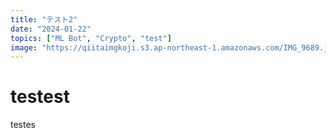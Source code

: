 ```yaml
---
title: "テスト2"
date: "2024-01-22"
topics: ["ML Bot", "Crypto", "test"]
image: "https://qiitaimgkoji.s3.ap-northeast-1.amazonaws.com/IMG_9689.jpg"
---
```


# testest

testes
